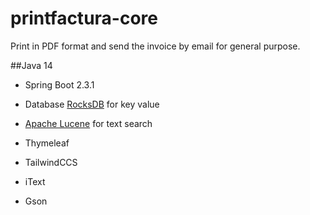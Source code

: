 # printfactura-core
Print in PDF format and send the invoice by email for general purpose.


##Java 14
- Spring Boot 2.3.1
- Database [RocksDB](https://rocksdb.org/) for key value
- [Apache Lucene](https://lucene.apache.org/) for text search

- Thymeleaf
- TailwindCCS
- iText
- Gson